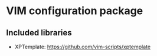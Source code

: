 VIM configuration package
=========================

Included libraries
------------------

- XPTemplate: https://github.com/vim-scripts/xptemplate



